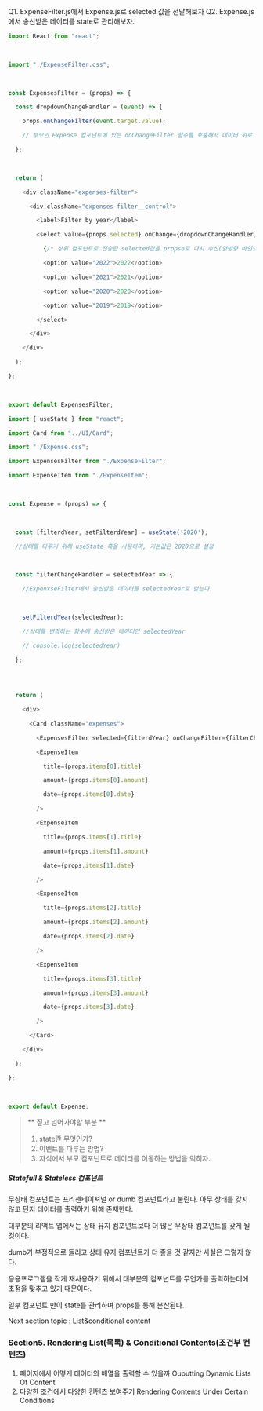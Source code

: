

Q1. ExpenseFilter.js에서 Expense.js로 selected 값을 전달해보자
Q2. Expense.js에서 송신받은 데이터를 state로 관리해보자.

```js
import React from "react";

  

import "./ExpenseFilter.css";

  

const ExpensesFilter = (props) => {

  const dropdownChangeHandler = (event) => {

    props.onChangeFilter(event.target.value);

    // 부모인 Expense 컴포넌트에 있는 onChangeFilter 함수를 호출해서 데이터 위로 끌어올린다.

  };

  

  return (

    <div className="expenses-filter">

      <div className="expenses-filter__control">

        <label>Filter by year</label>

        <select value={props.selected} onChange={dropdownChangeHandler}>

          {/* 상위 컴포넌트로 전송한 selected값을 propse로 다시 수신(양방향 바인딩) */}

          <option value="2022">2022</option>

          <option value="2021">2021</option>

          <option value="2020">2020</option>

          <option value="2019">2019</option>

        </select>

      </div>

    </div>

  );

};

  

export default ExpensesFilter;
```

```js
import { useState } from "react";

import Card from "../UI/Card";

import "./Expense.css";

import ExpensesFilter from "./ExpenseFilter";

import ExpenseItem from "./ExpenseItem";

  

const Expense = (props) => {

  

  const [filterdYear, setFilterdYear] = useState('2020');

  //상태를 다루기 위해 useState 훅을 사용하며, 기본값은 2020으로 설정

  

  const filterChangeHandler = selectedYear => {

    //ExpenxseFilter에서 송신받은 데이터를 selectedYear로 받는다.

  

    setFilterdYear(selectedYear);

    //상태를 변경하는 함수에 송신받은 데이터인 selectedYear

    // console.log(selectedYear)

  };

  
  

  return (

    <div>

      <Card className="expenses">

        <ExpensesFilter selected={filterdYear} onChangeFilter={filterChangeHandler} />

        <ExpenseItem

          title={props.items[0].title}

          amount={props.items[0].amount}

          date={props.items[0].date}

        />

        <ExpenseItem

          title={props.items[1].title}

          amount={props.items[1].amount}

          date={props.items[1].date}

        />

        <ExpenseItem

          title={props.items[2].title}

          amount={props.items[2].amount}

          date={props.items[2].date}

        />

        <ExpenseItem

          title={props.items[3].title}

          amount={props.items[3].amount}

          date={props.items[3].date}

        />

      </Card>

    </div>

  );

};

  

export default Expense;
```



> ** 짚고 넘어가야할 부분 ** 
> 1. state란 무엇인가?
> 2. 이벤트를 다루는 방법?
> 3. 자식에서 부모 컴포넌트로 데이터를 이동하는 방법을 익히자. 




##### Statefull & Stateless 컴포넌트

무상태 컴포넌트는 프리젠테이셔널 or dumb 컴포넌트라고 불린다. 아무 상태를 갖지 않고 단지 데이터를 출력하기 위해 존재한다. 

대부분의 리액트 앱에서는 상태 유지 컴포넌트보다 더 많은 무상태 컴포넌트를 갖게 될 것이다. 

dumb가 부정적으로 들리고 상태 유지 컴포넌트가 더 좋을 것 같지만 사실은 그렇지 않다. 

응용프로그램을 작게 재사용하기 위해서 대부분의 컴포넌트를 무언가를 출력하는데에 초점을 맞추고 있기 때문이다. 

일부 컴포넌트 만이 state를 관리하며 props를 통해 분산된다.



Next section topic : List&conditional content

### Section5. Rendering List(목록) & Conditional Contents(조건부 컨텐츠)

1. 페이지에서 어떻게 데이터의 배열을 출력할 수 있을까
	Ouputting Dynamic Lists Of Content
2. 다양한 조건에서 다양한 컨텐츠 보여주기 
	Rendering Contents Under Certain Conditions


